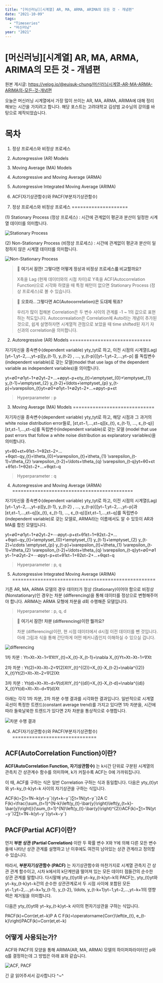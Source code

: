 ```yaml
---
title: "[머신러닝][시계열] AR, MA, ARMA, ARIMA의 모든 것 - 개념편"
date: "2021-10-09"
tags:
  - "Timeseries"
  - "머신러닝"
year: "2021"
---
```


# [머신러닝][시계열] AR, MA, ARMA, ARIMA의 모든 것 - 개념편

원본 게시글: https://velog.io/@euisuk-chung/머신러닝시계열-AR-MA-ARMA-ARIMA의-모든-것-개념편



오늘은 머신러닝 시계열에서 가장 많이 쓰이는 AR, MA, ARMA, ARIMA에 대해 정리해보는 시간을 가지려고 합니다. 해당 포스트는 고려대학교 김성범 교수님의 강의를 바탕으로 제작되었습니다.

목차
==

1. 정상 프로세스와 비정상 프로세스
2. Autoregressive (AR) Models
3. Moving Average (MA) Models
4. Autoregressive and Moving Average (ARMA)
5. Autoregressive Integrated Moving Average (ARIMA)
6. ACF(자기상관함수)와 PACF(부분자기상관함수)

1. 정상 프로세스와 비정상 프로세스
====================

(1)  Stationary Process (정상 프로세스) : 시간에 관계없이 평균과 분산이 일정한 시계열 데이터를 의미합니다.

![Stationary Process](https://velog.velcdn.com/images%2Feuisuk-chung%2Fpost%2F6b6357ac-9c27-4367-b9c4-a90bfad1e8a7%2Fimage.png)

(2)  Non-Stationary Process (비정상 프로세스)  : 시간에 관계없이 평균과 분산이 일정하지 않은 시계열 데이터를 의미합니다.

![Non-Stationary Process](https://velog.velcdn.com/images%2Feuisuk-chung%2Fpost%2Fe206426c-4b3e-4892-828c-7a96b00086dc%2Fimage.png)

> 📕 **여기서 잠깐! 그렇다면 어떻게 정상과 비정상 프로세스를 비교할까요?**  
> 
> X축을 Lag (현재 데이터와의 시점 차이)로 Y축을 ACF(Autocorrelation Function)으로 시각화 하였을 때 특정 패턴이 없으면 Stationary Process (정상 프로세스)로 볼 수 있습니다.

> 🤔 **오호라.. 그렇다면 AC(Autocorrelation)은 도대체 뭐죠?**  
> 
> 우리가 많이 접해본 Correlation은 두 변수 사이의 관계를 -1 ~ 1의 값으로 표현하는 척도입니다. Autocorrealation은 Correlation에 Auto라는 개념이 추가된 것으로, 쉽게 설명하자면 시계열적 관점으로 보았을 때 time shifted된 자기 자신과의 correlation을 의미합니다.

2. Autoregressive (AR) Models
=============================

자기자신을 종속변수(dependent variable) yty\_tyt​로 하고, 이전 시점의 시계열(Lag) [yt−1,yt−2,...,yt−p][y\_{t-1}, y\_{t-2} , ..., y\_{t-p}][yt−1​,yt−2​,...,yt−p​] 를 독립변수(independent variable)로 갖는 모델(model that use lags of the dependent variable as independent variables)을 의미합니다.

yt=∅0+∅1yt−1+∅2yt−2+…+∅pyt−p+εty\_{t}=\emptyset\_{0}+\emptyset\_{1} y\_{t-1}+\emptyset\_{2} y\_{t-2}+\ldots+\emptyset\_{p} y\_{t-p}+\varepsilon\_{t}yt​=∅0​+∅1​yt−1​+∅2​yt−2​+…+∅p​yt−p​+εt​
> Hyperparameter : p

3. Moving Average (MA) Models
=============================

자기자신을 종속변수(dependent variable) yty\_tyt​로 하고, 해당 시점과 그 과거의 white noise distribution error들로, [εt,εt−1,...,εt−q][ε\_{t}, ε\_{t-1}, ..., ε\_{t-q}][εt​,εt−1​,...,εt−q​]를 독립변수(independent variable)로 갖는 모델 (model that use past errors that follow a white noise distribution as explanatory variables)을 의미합니다.

yt=θ0+εt+θ1εt−1+θ2εt−2+…+θqεt−qy\_{t}=\theta\_{0}+\varepsilon\_{t}+\theta\_{1} \varepsilon\_{t-1}+\theta\_{2} \varepsilon\_{t-2}+\ldots+\theta\_{q} \varepsilon\_{t-q}yt​=θ0​+εt​+θ1​εt−1​+θ2​εt−2​+…+θq​εt−q​
> Hyperparameter : q

4. Autoregressive and Moving Average (ARMA)
===========================================

자기자신을 종속변수(dependent variable) yty\_tyt​로 하고, 이전 시점의 시계열(Lag) [yt−1,yt−2,...,yt−p][y\_{t-1}, y\_{t-2} , ..., y\_{t-p}][yt−1​,yt−2​,...,yt−p​]과 [εt,εt−1,...,εt−q][ε\_{t}, ε\_{t-1}, ..., ε\_{t-q}][εt​,εt−1​,...,εt−q​]를 독립변수(independent variable)로 갖는 모델로, ARMA라는 이름에서도 알 수 있듯이 AR과 MA를 합친 모델입니다.

yt=∅0+∅1yt−1+∅2yt−2+⋯∅pyt−p+εt+θ1εt−1+θ2εt−2+…+θqεt−qy\_{t}=\emptyset\_{0}+\emptyset\_{1} y\_{t-1}+\emptyset\_{2} y\_{t-2}+\cdots \emptyset\_{p} y\_{t-p}+\varepsilon\_{t}+\theta\_{1} \varepsilon\_{t-1}+\theta\_{2} \varepsilon\_{t-2}+\ldots+\theta\_{q} \varepsilon\_{t-q}yt​=∅0​+∅1​yt−1​+∅2​yt−2​+⋯∅p​yt−p​+εt​+θ1​εt−1​+θ2​εt−2​+…+θq​εt−q​
> Hyperparameter : p, q

5. Autoregressive Integrated Moving Average (ARIMA)
===================================================

기존 AR, MA, ARMA 모델의 경우 데이터가 정상 (Stationary)이어야 함으로 비정상 (Nonstationary)인 경우는 차분 (differencing)을 통해 데이터를 정상으로 변형해주어야 합니다. ARIMA는 ARMA 모형에 차분을 d회 수행해준 모델입니다.

> Hyperparameter : p, q, d

> 📕 **여기서 잠깐! 차분 (differencing)이란 뭘까요?**  
> 
> 차분 (differencing)이란, 현 시점 데이터에서 d시점 이전 데이터를 뺀 것입니다. 아래 그림과 식을 통해 간단하게 어떤 메커니즘인지 이해하실 수 있으실 겁니다.

![differencing](https://velog.velcdn.com/images%2Feuisuk-chung%2Fpost%2F93fc60aa-a9fc-48b8-bec8-5230b597fd95%2Fimage.png)

1차 차분 : Yt=Xt−Xt−1=∇XtY\_{t}=X\_{t}-X\_{t-1}=\nabla X\_{t}Yt​=Xt​−Xt−1​=∇Xt​  

2차 차분 : Yt(2)=Xt−Xt−2=∇(2)XtY\_{t}^{(2)}=X\_{t}-X\_{t-2}=\nabla^{(2)} X\_{t}Yt(2)​=Xt​−Xt−2​=∇(2)Xt​  

3차 차분 : Yt(d)=Xt−Xt−d=∇(d)XtY\_{t}^{(d)}=X\_{t}-X\_{t-d}=\nabla^{(d)} X\_{t}Yt(d)​=Xt​−Xt−d​=∇(d)Xt​

아래는 각각 1차 차분, 2차 차분 수행 결과를 시각화한 결과입니다. 일반적으로 시계열 곡선이 특정한 트렌드(constant average trend)를 가지고 있다면 1차 차분을, 시간에 따라 들쑥날쑥한 트렌드가 있다면 2차 차분을 통상적으로 수행합니다.

![차분 수행 결과](https://velog.velcdn.com/images%2Feuisuk-chung%2Fpost%2Fd42f56b6-7245-414b-915d-e20c4142eceb%2Fimage.png)

6. ACF(자기상관함수)와 PACF(부분자기상관함수)
==============================

ACF(AutoCorrelation Function)이란?
--------------------------------

**ACF(AutoCorrelation Function, 자기상관함수)** 는 k시간 단위로 구분된 시계열의 관측치 간 상관계수 함수를 의미하며, k가 커질수록 ACF는 0에 가까워집니다.

이 때, ACF를 구하는 식은 일반 Correlation 구하는 식과 동일합니다. 다음은 yty\_{t}yt​와 yt−ky\_{t-k}yt−k​ 사이의 자기상관을 구하는 식입니다.

ACF(k)=∑t=1N−k(yt−yˉ)(yt+k−yˉ)∑t=1N(yt−yˉ)2A C F(k)=\frac{\sum\_{t=1}^{N-k}\left(y\_{t}-\bar{y}\right)\left(y\_{t+k}-\bar{y}\right)}{\sum\_{t=1}^{N}\left(y\_{t}-\bar{y}\right)^{2}}ACF(k)=∑t=1N​(yt​−yˉ​)2∑t=1N−k​(yt​−yˉ​)(yt+k​−yˉ​)​

PACF(Partial ACF)이란?
--------------------

먼저 **부분 상관 (Partial Correlation)** 이란 두 확률 변수 X와 Y에 의해 다른 모든 변수들에 나타난 상관 관계를 설명하고 난 이후에도 여전히 남아있는 상관 관계라고 정의할 수 있습니다.

따라서, **부분자기상관함수 (PACF)** 는 자기상관함수와 마찬가지로 시계열 관측지 간 상관 관계 함수이고, 시차 k에서의 k단계만큼 떨어져 있는 모든 데이터 점들간의 순수한 상관 관계를 말합니다. 다시말해 yty\_{t}yt​와 yt−ky\_{t-k}yt−k​의 PACF는, yty\_{t}yt​와 yt−ky\_{t-k}yt−k​간의 순수한 상관관계로서 두 시점 사이에 포함된 모든 yt−1,yt−2,…,yt−k+1y\_{t-1}, y\_{t-2}, \ldots, y\_{t-k+1}yt−1​,yt−2​,…,yt−k+1​의 영향력은 제거됨을 의미합니다.

다음은 yty\_{t}yt​와 yt−ky\_{t-k}yt−k​ 사이의 편자기상관을 구하는 식입니다.

PACF(k)=Corr⁡(et,et−k)P A C F(k)=\operatorname{Corr}\left(e\_{t}, e\_{t-k}\right)PACF(k)=Corr(et​,et−k​)

어떻게 사용되는가?
----------

ACF와 PACF의 모양을 통해 ARIMA(AR, MA, ARMA) 모델의 하이퍼파라미터인 p와 q를 결정하는데 그 방법은 아래 표와 같습니다.

![ACF, PACF](https://velog.velcdn.com/images%2Feuisuk-chung%2Fpost%2F40535822-ec23-402f-aa8b-2a4e98dc379d%2Fimage.png)

긴 글 읽어주셔서 감사합니다 ^~^

